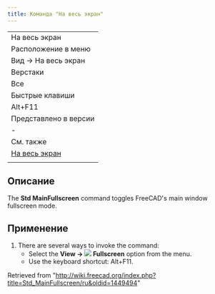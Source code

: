 ```yaml
---
title: Команда "На весь экран"
---
```

|  |
| --- |
| На весь экран |
| Расположение в меню |
| Вид → На весь экран |
| Верстаки |
| Все |
| Быстрые клавиши |
| Alt+F11 |
| Представлено в версии |
| - |
| См. также |
| [На весь экран](/Std_ViewFullscreen/ru "Std ViewFullscreen/ru") |
|  |

## Описание

The **Std MainFullscreen** command toggles FreeCAD's main window fullscreen mode.

## Применение

1. There are several ways to invoke the command:
   * Select the **View → ![](/images/Std_MainFullscreen.svg) Fullscreen** option from the menu.
   * Use the keyboard shortcut: Alt+F11.

Retrieved from "<http://wiki.freecad.org/index.php?title=Std_MainFullscreen/ru&oldid=1449494>"